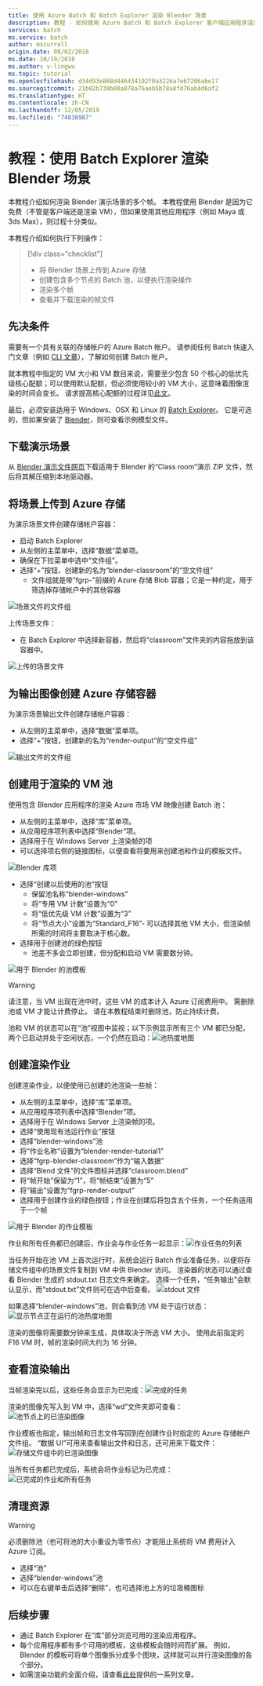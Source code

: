 ```yaml
---
title: 使用 Azure Batch 和 Batch Explorer 渲染 Blender 场景
description: 教程 - 如何使用 Azure Batch 和 Batch Explorer 客户端应用程序渲染 Blender 场景中的多个帧
services: batch
ms.service: batch
author: mscurrell
origin.date: 08/02/2018
ms.date: 10/19/2018
ms.author: v-lingwu
ms.topic: tutorial
ms.openlocfilehash: d34d93e868d446434102f0a3226a7e67206abe17
ms.sourcegitcommit: 21b02b730b00a078a76aeb5b78a8fd76ab4d6af2
ms.translationtype: HT
ms.contentlocale: zh-CN
ms.lasthandoff: 12/05/2019
ms.locfileid: "74838987"
---
```

# <a name="tutorial-render-a-blender-scene-using-batch-explorer"></a>教程：使用 Batch Explorer 渲染 Blender 场景

本教程介绍如何渲染 Blender 演示场景的多个帧。 本教程使用 Blender 是因为它免费（不管是客户端还是渲染 VM），但如果使用其他应用程序（例如 Maya 或 3ds Max），则过程十分类似。

本教程介绍如何执行下列操作：
> [!div class="checklist"]
> * 将 Blender 场景上传到 Azure 存储
> * 创建包含多个节点的 Batch 池，以便执行渲染操作
> * 渲染多个帧
> * 查看并下载渲染的帧文件

## <a name="prerequisites"></a>先决条件

需要有一个具有关联的存储帐户的 Azure Batch 帐户。  请参阅任何 Batch 快速入门文章（例如 [CLI 文章](/batch/quick-create-cli)），了解如何创建 Batch 帐户。

就本教程中指定的 VM 大小和 VM 数目来说，需要至少包含 50 个核心的低优先级核心配额；可以使用默认配额，但必须使用较小的 VM 大小，这意味着图像渲染的时间会变长。 请求提高核心配额的过程详见[此文](/batch/batch-quota-limit)。

最后，必须安装适用于 Windows、OSX 和 Linux 的 [Batch Explorer](https://azure.github.io/BatchExplorer/)。 它是可选的，但如果安装了 [Blender](https://www.blender.org/download/)，则可查看示例模型文件。

## <a name="download-the-demo-scene"></a>下载演示场景

从 [Blender 演示文件网页](https://www.blender.org/download/demo-files/)下载适用于 Blender 的“Class room”演示 ZIP 文件，然后将其解压缩到本地驱动器。

## <a name="upload-a-scene-to-azure-storage"></a>将场景上传到 Azure 存储

为演示场景文件创建存储帐户容器：

* 启动 Batch Explorer
* 从左侧的主菜单中，选择“数据”菜单项。
* 确保在下拉菜单中选中“文件组”。
* 选择“+”按钮，创建新的名为“blender-classroom”的“空文件组”
  * 文件组就是带“fgrp-”前缀的 Azure 存储 Blob 容器；它是一种约定，用于筛选掉存储帐户中的其他容器

![场景文件的文件组](./media/tutorial-rendering-batchexplorer-blender/batch_explorer_scene_filegroup.png)

上传场景文件：

* 在 Batch Explorer 中选择新容器，然后将“classroom”文件夹的内容拖放到该容器中。

![上传的场景文件](./media/tutorial-rendering-batchexplorer-blender/batch_explorer_scene_filegroup_uploaded.png)

## <a name="create-azure-storage-container-for-output-images"></a>为输出图像创建 Azure 存储容器

为演示场景输出文件创建存储帐户容器：

* 从左侧的主菜单中，选择“数据”菜单项。
* 选择“+”按钮，创建新的名为“render-output”的“空文件组”

![输出文件的文件组](./media/tutorial-rendering-batchexplorer-blender/batch_explorer_output_filegroup.png)

## <a name="create-a-pool-of-vms-for-rendering"></a>创建用于渲染的 VM 池

使用包含 Blender 应用程序的渲染 Azure 市场 VM 映像创建 Batch 池：

* 从左侧的主菜单中，选择“库”菜单项。
* 从应用程序项列表中选择“Blender”项。
* 选择用于在 Windows Server 上渲染帧的项
* 可以选择项右侧的链接图标，以便查看将要用来创建池和作业的模板文件。

![Blender 库项](./media/tutorial-rendering-batchexplorer-blender/batch_explorer_gallery_item.png)

* 选择“创建以后使用的池”按钮
  * 保留池名称“blender-windows”
  * 将“专用 VM 计数”设置为“0”
  * 将“低优先级 VM 计数”设置为“3”
  * 将“节点大小”设置为“Standard_F16”- 可以选择其他 VM 大小，但渲染帧所需的时间将主要取决于核心数。
* 选择用于创建池的绿色按钮
  * 池差不多会立即创建，但分配和启动 VM 需要数分钟。

![用于 Blender 的池模板](./media/tutorial-rendering-batchexplorer-blender/batch_explorer_pool_template.png)

> [!WARNING]
> 请注意，当 VM 出现在池中时，这些 VM 的成本计入 Azure 订阅费用中。 需删除池或 VM 才能让计费停止。 请在本教程结束时删除池，防止持续计费。

池和 VM 的状态可以在“池”视图中监视；以下示例显示所有三个 VM 都已分配，两个已启动并处于空闲状态，一个仍然在启动：![池热度地图](./media/tutorial-rendering-batchexplorer-blender/batch_explorer_pool_heatmap.png)

## <a name="create-a-rendering-job"></a>创建渲染作业

创建渲染作业，以便使用已创建的池渲染一些帧：
* 从左侧的主菜单中，选择“库”菜单项。
* 从应用程序项列表中选择“Blender”项。
* 选择用于在 Windows Server 上渲染帧的项。
* 选择“使用现有池运行作业”按钮
* 选择“blender-windows”池
* 将“作业名称”设置为“blender-render-tutorial1”
* 选择“fgrp-blender-classroom”作为“输入数据”
* 选择“Blend 文件”的文件图标并选择“classroom.blend”
* 将“帧开始”保留为“1”，将“帧结束”设置为“5”
* 将“输出”设置为“fgrp-render-output”
* 选择用于创建作业的绿色按钮；作业在创建后将包含五个任务，一个任务适用于一个帧

![用于 Blender 的作业模板](./media/tutorial-rendering-batchexplorer-blender/batch_explorer_job_template.png)

作业和所有任务都已创建后，作业会与作业任务一起显示：![作业任务的列表](./media/tutorial-rendering-batchexplorer-blender/batch_explorer_task_list.png)

当任务开始在池 VM 上首次运行时，系统会运行 Batch 作业准备任务，以便将存储文件组中的场景文件复制到 VM 中供 Blender 访问。
渲染器的状态可以通过查看 Blender 生成的 stdout.txt 日志文件来确定。  选择一个任务，“任务输出”会默认显示，而“stdout.txt”文件则可在选中后查看。
![stdout 文件](./media/tutorial-rendering-batchexplorer-blender/batch_explorer_stdout.png)

如果选择“blender-windows”池，则会看到池 VM 处于运行状态：![显示节点正在运行的池热度地图](./media/tutorial-rendering-batchexplorer-blender/batch_explorer_pool_heatmap_running.png)

渲染的图像将需要数分钟来生成，具体取决于所选 VM 大小。  使用此前指定的 F16 VM 时，帧的渲染时间大约为 16 分钟。

## <a name="view-the-rendering-output"></a>查看渲染输出

当帧渲染完以后，这些任务会显示为已完成：![完成的任务](./media/tutorial-rendering-batchexplorer-blender/batch_explorer_tasks_complete.png)

渲染的图像先写入到 VM 中，选择“wd”文件夹即可查看：![池节点上的已渲染图像](./media/tutorial-rendering-batchexplorer-blender/batch_explorer_output_image.png)

作业模板也指定，输出帧和日志文件写回到在创建作业时指定的 Azure 存储帐户文件组。  “数据 UI”可用来查看输出文件和日志，还可用来下载文件：![存储文件组中的已渲染图像](./media/tutorial-rendering-batchexplorer-blender/batch_explorer_output_image_storage.png)

当所有任务都已完成后，系统会将作业标记为已完成：![已完成的作业和所有任务](./media/tutorial-rendering-batchexplorer-blender/batch_explorer_job_alltasks_complete.png)

## <a name="clean-up-resources"></a>清理资源

> [!WARNING]
> 必须删除池（也可将池的大小重设为零节点）才能阻止系统将 VM 费用计入 Azure 订阅。

* 选择“池”
* 选择“blender-windows”池
* 可以在右键单击后选择“删除”，也可选择池上方的垃圾桶图标

## <a name="next-steps"></a>后续步骤
- 通过 Batch Explorer 在“库”部分浏览可用的渲染应用程序。
- 每个应用程序都有多个可用的模板，这些模板会随时间而扩展。  例如，Blender 的模板可将单个图像拆分成多个图块，这样就可以并行渲染图像的各个部分。
- 如需渲染功能的全面介绍，请查看[此处](/batch/batch-rendering-service)提供的一系列文章。

